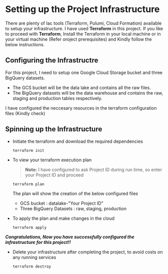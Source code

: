 # Setting up the Project Infrastructure 

There are plenty of Iac tools (Terraform, Pulumi, Cloud Formation) available to setup your infrastructure. I have used **Terraform** in this project. If you like to proceed with **Terraform**, Install the Terraform in your local machine or in your virtual machine (Refer oroject prerequisites) and Kindly follow the below instructions.

## Configuring the Infrastructre

For this project, I need to setup one Google Cloud Storage bucket and three BigQuery datasets.
- The GCS bucket will be the data lake and contains all the raw files.
- The BigQuery datasets will be the data warehouse and contains the raw, staging and production tables respectively.

I have configured the neccesary resources in the terraform configuration files (Kindly check)

## Spinning up the Infrastructure

- Initiate the terraform and download the required dependencies
  ```
  terraform init
  ```
- To view your terraform execution plan
  > **Note:** I have configured to ask Project ID during run time, so enter your Project ID and proceed
  ```
  terraform plan
  ```
  The plan will show the creation of the below configured files
  - GCS bucket : datalake-"Your Project ID"
  - Three BigQuery Datasets : raw, staging, production

- To apply the plan and make changes in the cloud
  ```
  terraform apply
  ```
**_Congratulations, Now you have successfully configured the infrastructure for this project!!_** 
  
- Delete your infrastructure after completing the project, to avoid costs on any running services
  ```
  terraform destroy
  ```
  
